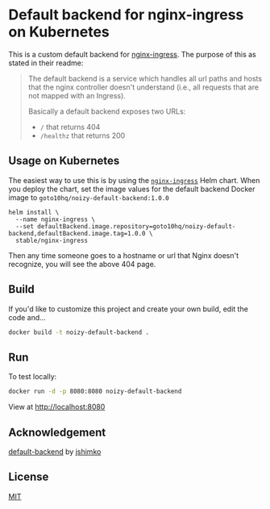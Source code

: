# Default backend for nginx-ingress on Kubernetes

This is a custom default backend for [nginx-ingress](https://github.com/kubernetes/ingress-nginx). The purpose of this as stated in their readme:

> The default backend is a service which handles all url paths and hosts that the nginx controller doesn't understand (i.e., all requests that are not mapped with an Ingress).
>
> Basically a default backend exposes two URLs:
>
> - `/` that returns 404
> - `/healthz` that returns 200

<!-- ![404-example](content/example.gif) -->

## Usage on Kubernetes

The easiest way to use this is by using the [`nginx-ingress`](https://github.com/kubernetes/charts/tree/master/stable/nginx-ingress) Helm chart. When you deploy the chart, set the image values for the default backend Docker image to `goto10hq/noizy-default-backend:1.0.0`

```
helm install \
  --name nginx-ingress \
  --set defaultBackend.image.repository=goto10hq/noizy-default-backend,defaultBackend.image.tag=1.0.0 \  
  stable/nginx-ingress
```

Then any time someone goes to a hostname or url that Nginx doesn't recognize, you will see the above 404 page.

## Build

If you'd like to customize this project and create your own build, edit the code and...

```sh
docker build -t noizy-default-backend .
```

## Run

To test locally:

```sh
docker run -d -p 8080:8080 noizy-default-backend
```

View at <http://localhost:8080>

## Acknowledgement

[default-backend](https://github.com/jshimko/default-backend) by [jshimko](https://github.com/jshimko)

## License

[MIT](./LICENSE.md)
